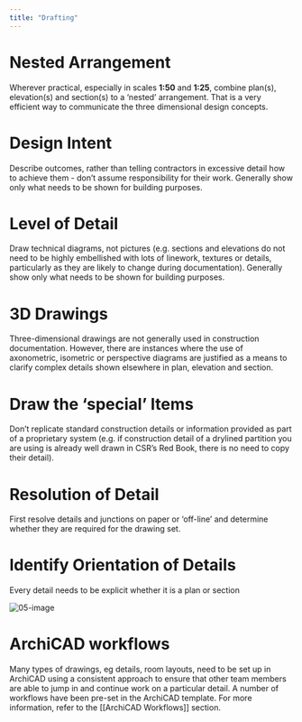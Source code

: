 ```yaml
---
title: "Drafting"
---
```

# Nested Arrangement

Wherever practical, especially in scales **1:50** and **1:25**, combine plan(s), elevation(s) and section(s) to a ‘nested’ arrangement. That is a very efficient way to communicate the three dimensional design concepts.

# Design Intent

Describe outcomes, rather than telling contractors in excessive detail how to achieve them - don’t assume responsibility for their work. Generally show only what needs to be shown for building purposes.

# Level of Detail

Draw technical diagrams, not pictures (e.g. sections and elevations do not need to be highly embellished with lots of linework, textures or details, particularly as they are likely to change during documentation).
Generally show only what needs to be shown for building purposes.

# 3D Drawings

Three-dimensional drawings are not generally used in construction documentation.
However, there are instances where the use of axonometric, isometric or perspective diagrams are justified as a means to clarify complex details shown elsewhere in plan, elevation and section.

# Draw the ‘special’ Items

Don’t replicate standard construction details or information provided as part of a proprietary system
(e.g. if construction detail of a drylined partition you are using is already well drawn in CSR’s Red Book, there is no need to copy their detail).

# Resolution of Detail

First resolve details and junctions on paper or ‘off-line’ and determine whether they are required for the drawing set.

# Identify Orientation of Details

Every detail needs to be explicit whether it is a plan or section

![05-image](notes/1_Documentation%20Codex/1a_Principles/assets/05-image.svg)


# ArchiCAD workflows

Many types of drawings, eg details, room layouts, need to be set up in ArchiCAD using a consistent approach to ensure that other team members are able to jump in and continue work on a particular detail.
A number of workflows have been pre-set in the ArchiCAD template.
For more information, refer to the [[ArchiCAD Workflows]] section.